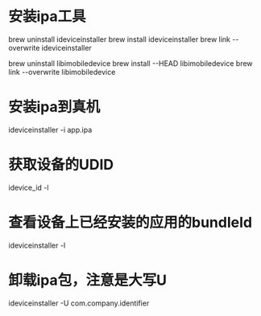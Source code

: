 # 安装ipa工具
brew uninstall ideviceinstaller
brew install ideviceinstaller
brew link --overwrite ideviceinstaller

brew uninstall libimobiledevice
brew install --HEAD libimobiledevice
brew link --overwrite libimobiledevice

# 安装ipa到真机
ideviceinstaller -i app.ipa
# 获取设备的UDID
idevice_id -l
# 查看设备上已经安装的应用的bundleId
ideviceinstaller -l
# 卸载ipa包，注意是大写U
ideviceinstaller -U com.company.identifier
